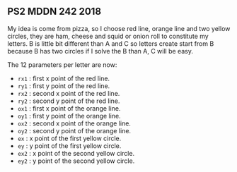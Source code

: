 ## PS2 MDDN 242 2018

My idea is come from pizza, so I choose red line, orange line and two yellow circles, they are ham, cheese and squid or onion roll to constitute my letters. B is little bit different than A and C so letters create start from B because B has two circles if I solve the B than A, C will be easy. 

The 12 parameters per letter are now:
  * `rx1` : first x point of the red line.
  * `ry1` : first y point of the red line.
  * `rx2` : second x point of the red line.
  * `ry2` : second y point of the red line.
  * `ox1` : first x point of the orange line.
  * `oy1` : first y point of the orange line.
  * `ox2` : second x point of the orange line.
  * `oy2` : second y point of the orange line.
  * `ex` :  x point of the first yellow circle.
  * `ey` :  y point of the first yellow circle.
  * `ex2` :  x point of the second yellow circle.
  * `ey2` :  y point of the second yellow circle.


